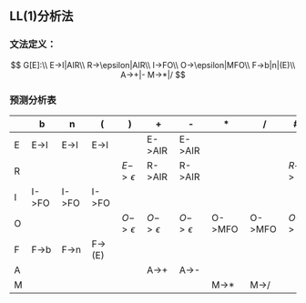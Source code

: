 ## LL(1)分析法

### 文法定义：

$$
G[E]:\\
E->I|AIR\\
R->\epsilon|AIR\\
I->FO\\
O->\epsilon|MFO\\
F->b|n|(E)\\
A->+|-
M->*|/
$$

### 预测分析表

|      | b     | n     | (      | )             | +             | -             | *      | /      | #             |
| ---- | ----- | ----- | ------ | ------------- | ------------- | ------------- | ------ | ------ | ------------- |
| E    | E->I  | E->I  | E->I   |               | E->AIR        | E->AIR        |        |        |               |
| R    |       |       |        | $E->\epsilon$ | R->AIR        | R->AIR        |        |        | $R->\epsilon$ |
| I    | I->FO | I->FO | I->FO  |               |               |               |        |        |               |
| O    |       |       |        | $O->\epsilon$ | $O->\epsilon$ | $O->\epsilon$ | O->MFO | O->MFO | $O->\epsilon$ |
| F    | F->b  | F->n  | F->(E) |               |               |               |        |        |               |
| A    |       |       |        |               | A->+          | A->-          |        |        |               |
| M    |       |       |        |               |               |               | M->*   | M->/   |               |

